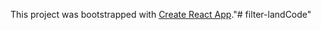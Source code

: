 This project was bootstrapped with [Create React App](https://github.com/facebookincubator/create-react-app)."# filter-landCode" 
